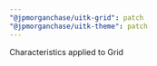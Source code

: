 ```yaml
---
"@jpmorganchase/uitk-grid": patch
"@jpmorganchase/uitk-theme": patch
---
```


Characteristics applied to Grid
